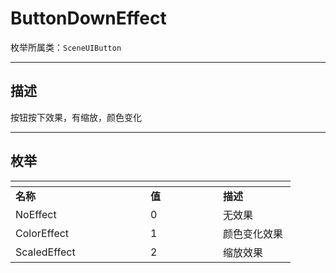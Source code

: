 # ButtonDownEffect

枚举所属类：`SceneUIButton` 

------------------------------------------------------------------------------------------
## 描述

按钮按下效果，有缩放，颜色变化

------------------------------------------------------------------------------------------
## 枚举

|<div style="width:200px"></div>|<div style="width:100px"></div>|<div style="width:100px"></div>|
|:---   |:---|:---|
|**名称**   |**值**  |**描述**|
|NoEffect   |0   |无效果|
|ColorEffect|1   |颜色变化效果|
|ScaledEffect  |2   |缩放效果|

